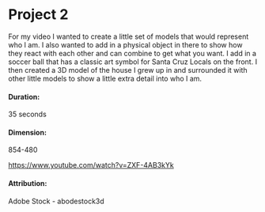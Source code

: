 # Project 2
For my video I wanted to create a little set of models that would represent who I am. I also wanted to add in a physical object in there to show how they react with each other and can combine to get what you want. I add in a soccer ball that has a classic art symbol for Santa Cruz Locals on the front. I then created a 3D model of the house I grew up in and surrounded it with other little models to show a little extra detail into who I am.
 
#### Duration:
 35 seconds
 
 #### Dimension:
 854-480
 
 
 
 https://www.youtube.com/watch?v=ZXF-4AB3kYk
 
 
#### Attribution:
Adobe Stock - abodestock3d
